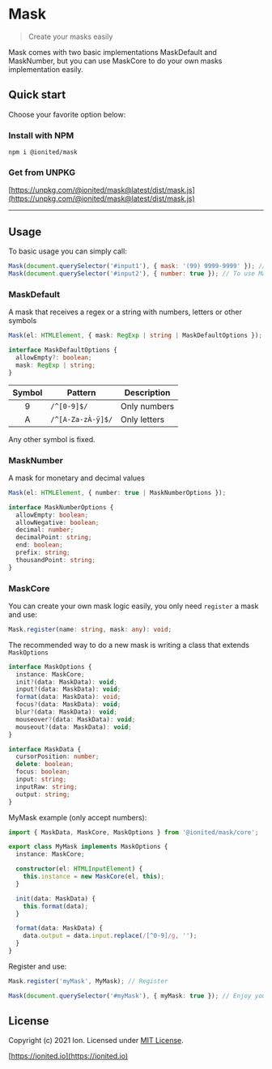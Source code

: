 # Mask

> Create your masks easily

Mask comes with two basic implementations MaskDefault and MaskNumber, but you can use MaskCore to do your own masks implementation easily.

## Quick start

Choose your favorite option below:

### Install with NPM

```
npm i @ionited/mask
```

### Get from UNPKG

[https://unpkg.com/@ionited/mask@latest/dist/mask.js](https://unpkg.com/@ionited/mask@latest/dist/mask.js)

---

## Usage

To basic usage you can simply call:

```js
Mask(document.querySelector('#input1'), { mask: '(99) 9999-9999' }); // To use MaskDefault
Mask(document.querySelector('#input2'), { number: true }); // To use MaskNumber
```

### MaskDefault

A mask that receives a regex or a string with numbers, letters or other symbols

```ts
Mask(el: HTMLElement, { mask: RegExp | string | MaskDefaultOptions });

interface MaskDefaultOptions {
  allowEmpty?: boolean;
  mask: RegExp | string;
}
```

| Symbol   | Pattern          | Description
|:--------:|------------------|-------------
| 9        | `/^[0-9]$/`      | Only numbers
| A        | `/^[A-Za-zÀ-ÿ]$/`| Only letters

Any other symbol is fixed.

### MaskNumber

A mask for monetary and decimal values

```ts
Mask(el: HTMLElement, { number: true | MaskNumberOptions });

interface MaskNumberOptions {
  allowEmpty: boolean;
  allowNegative: boolean;
  decimal: number;
  decimalPoint: string;
  end: boolean;
  prefix: string;
  thousandPoint: string;
}
```

### MaskCore

You can create your own mask logic easily, you only need `register` a mask and use:

```ts
Mask.register(name: string, mask: any): void;
```

The recommended way to do a new mask is writing a class that extends `MaskOptions`

```ts
interface MaskOptions {
  instance: MaskCore;
  init?(data: MaskData): void;
  input?(data: MaskData): void;
  format(data: MaskData): void;
  focus?(data: MaskData): void;
  blur?(data: MaskData): void;
  mouseover?(data: MaskData): void;
  mouseout?(data: MaskData): void;
}

interface MaskData {
  cursorPosition: number;
  delete: boolean;
  focus: boolean;
  input: string;
  inputRaw: string;
  output: string;
}
```

MyMask example (only accept numbers):

```ts
import { MaskData, MaskCore, MaskOptions } from '@ionited/mask/core';

export class MyMask implements MaskOptions {
  instance: MaskCore;

  constructor(el: HTMLInputElement) {
    this.instance = new MaskCore(el, this);
  }

  init(data: MaskData) {
    this.format(data);
  }

  format(data: MaskData) {
    data.output = data.input.replace(/[^0-9]/g, ''); 
  }
}
```

Register and use:

```ts
Mask.register('myMask', MyMask); // Register

Mask(document.querySelector('#myMask'), { myMask: true }); // Enjoy your own mask!
```

## License

Copyright (c) 2021 Ion. Licensed under [MIT License](LICENSE).

[https://ionited.io](https://ionited.io)
